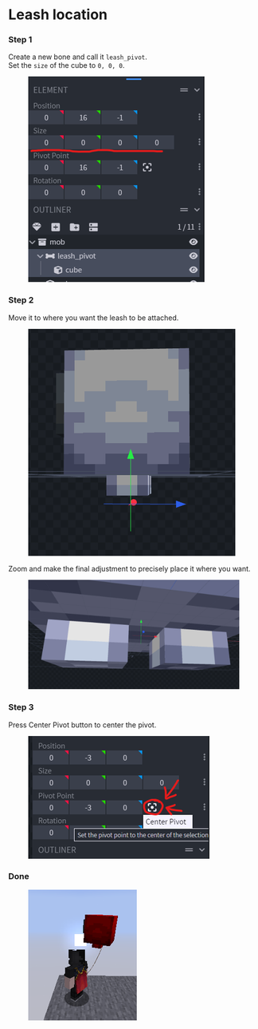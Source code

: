 # Leash location

### Step 1

Create a new bone and call it `leash_pivot`.\
Set the `size` of the cube to `0, 0, 0`.

<figure><img src="../../.gitbook/assets/meg_leash_bone.png" alt=""><figcaption></figcaption></figure>

### Step 2

Move it to where you want the leash to be attached.

<figure><img src="../../.gitbook/assets/leash_pivot_1.png" alt=""><figcaption></figcaption></figure>

Zoom and make the final adjustment to precisely place it where you want.

<figure><img src="../../.gitbook/assets/leash_pivot_2.png" alt=""><figcaption></figcaption></figure>

### Step 3

Press Center Pivot button to center the pivot.

<figure><img src="../../.gitbook/assets/center_pivot.png" alt=""><figcaption></figcaption></figure>

### Done

<figure><img src="../../.gitbook/assets/leash_pivot_preview.png" alt=""><figcaption></figcaption></figure>
